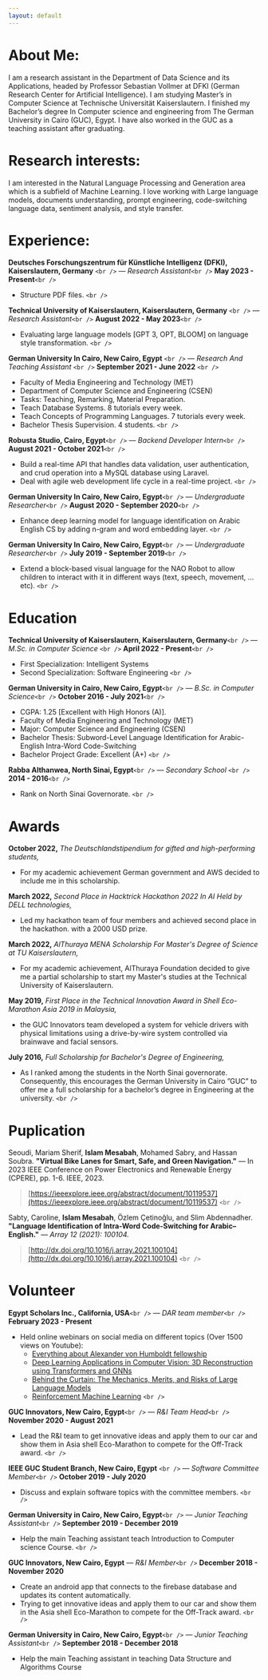```yaml
---
layout: default
---
```

# About Me:

I am a research assistant in the Department of Data Science and its Applications, headed by Professor Sebastian Vollmer at DFKI (German Research Center for Artificial Intelligence). I am studying Master’s in Computer Science at Technische Universität Kaiserslautern. I finished my Bachelor’s degree In Computer science and engineering from The German University in Cairo (GUC), Egypt. I have also worked in the GUC as a teaching assistant after graduating.

# Research interests:

I am interested in the Natural Language Processing and Generation area which is a subfield of Machine Learning. I love working with Large language models, documents understanding, prompt engineering, code-switching language data, sentiment analysis, and style transfer.

# Experience:

**Deutsches Forschungszentrum für Künstliche Intelligenz (DFKI), Kaiserslautern, Germany** `<br />`
— _Research Assistant_`<br />`
**May 2023 - Present**`<br />`

* Structure PDF files.
  `<br />`

**Technical University of Kaiserslautern, Kaiserslautern, Germany**  `<br />`
— _Research Assistant_`<br />`
**August 2022 - May 2023**`<br />`

* Evaluating large language models [GPT 3, OPT, BLOOM] on language style transformation.
  `<br />`

**German University In Cairo, New Cairo, Egypt** `<br />`
— _Research And Teaching Assistant_ `<br />`
**September 2021 - June 2022** `<br />`

* Faculty of Media Engineering and Technology (MET)
* Department of Computer Science and Engineering (CSEN)
* Tasks: Teaching, Remarking, Material Preparation.
* Teach Database Systems. 8 tutorials every week.
* Teach Concepts of Programming Languages. 7 tutorials every week.
* Bachelor Thesis  Supervision. 4 students.
  `<br />`

**Robusta Studio, Cairo, Egypt**`<br />`
— _Backend Developer Intern_`<br />`
**August 2021 - October 2021**`<br />`

* Build a real-time API that handles data validation, user authentication, and crud operation into a MySQL database using Laravel.
* Deal with agile web development life cycle in a real-time project.
  `<br />`

**German University In Cairo, New Cairo, Egypt**`<br />`
— _Undergraduate Researcher_`<br />`
**August 2020 - September 2020**`<br />`

* Enhance deep learning model for language identification on Arabic English CS by adding n-gram and word embedding layer.
  `<br />`

**German University In Cairo, New Cairo, Egypt**`<br />`
— _Undergraduate Researcher_`<br />`
**July 2019 - September 2019**`<br />`

* Extend a block-based visual language for the NAO Robot to allow children to interact with it in different ways (text, speech, movement, ... etc).
  `<br />`

# Education

**Technical University of Kaiserslautern, Kaiserslautern, Germany**`<br />`
— _M.Sc. in Computer Science_ `<br />`
**April 2022 - Present**`<br />`

* First Specialization:  Intelligent Systems
* Second Specialization:  Software Engineering
  `<br />`

**German University in Cairo, New Cairo, Egypt**`<br />`
— _B.Sc. in Computer Science_`<br />`
**October 2016 - July 2021**`<br />`

* CGPA: 1.25 [Excellent with High Honors (A)].
* Faculty of Media Engineering and Technology (MET)
* Major: Computer Science and Engineering (CSEN)
* Bachelor Thesis: Subword-Level Language Identification for Arabic-English Intra-Word Code-Switching
* Bachelor Project Grade: Excellent (A+)
  `<br />`

**Rabba Althanwea, North Sinai, Egypt**`<br />`
— _Secondary School_ `<br />`
**2014 -  2016**`<br />`

* Rank on North Sinai Governorate.
  `<br />`

# Awards

**October 2022,** _The Deutschlandstipendium for gifted and high-performing students,_

* For my academic achievement German government and AWS decided to include me in this scholarship.

**March 2022,** _Second Place in Hacktrick Hackathon 2022 In AI Held by DELL technologies,_

* Led my hackathon team of four members and achieved second place in the hackathon. with a 2000 USD prize.

**March 2022,** _AlThuraya MENA Scholarship For Master's Degree of Science at TU Kaiserslautern,_

* For my academic achievement, AlThuraya Foundation decided to give me a partial scholarship to start my Master's studies at the Technical University of Kaiserslautern.

**May 2019,** _First Place in the Technical Innovation Award in Shell Eco-Marathon Asia 2019 in Malaysia,_

* the GUC Innovators team developed a system for vehicle drivers with physical limitations using a drive-by-wire system controlled via brainwave and facial sensors.

**July 2016,** _Full Scholarship for Bachelor's Degree of Engineering,_

* As I ranked among the students in the North Sinai governorate.  Consequently, this encourages the German University in Cairo ”GUC” to offer me a full scholarship for a bachelor’s degree in Engineering at the university.
  `<br />`

# Puplication

Seoudi, Mariam Sherif, **Islam Mesabah**, Mohamed Sabry, and Hassan Soubra. **"Virtual Bike Lanes for Smart, Safe, and Green Navigation."** — In 2023 IEEE Conference on Power Electronics and Renewable Energy (CPERE), pp. 1-6. IEEE, 2023.

> [https://ieeexplore.ieee.org/abstract/document/10119537](https://ieeexplore.ieee.org/abstract/document/10119537)
> `<br />`

Sabty, Caroline, **Islam Mesabah**, Özlem Çetinoğlu, and Slim Abdennadher. **"Language Identification of Intra-Word Code-Switching for Arabic–English."** — _Array 12 (2021): 100104._

> [http://dx.doi.org/10.1016/j.array.2021.100104](http://dx.doi.org/10.1016/j.array.2021.100104)
> `<br />`

# Volunteer

**Egypt Scholars Inc., California, USA**`<br />`
— _DAR team member_`<br />`
**February 2023 - Present**

* Held online webinars on social media on different topics (Over 1500 views on Youtube):
  * [Everything about Alexander von Humboldt fellowship](https://www.youtube.com/watch?v=5j1v_0T5fZg&t)
  * [Deep Learning Applications in Computer Vision: 3D Reconstruction using Transformers and GNNs](https://www.youtube.com/watch?v=jbkLTLBMgiA)
  * [Behind the Curtain: The Mechanics, Merits, and Risks of Large Language Models](https://www.youtube.com/watch?v=_aFo82OJwJs)
  * [Reinforcement Machine Learning](https://www.youtube.com/watch?v=K8PCrerbkLc)
    `<br />`

**GUC Innovators, New Cairo, Egypt**`<br />`
— _R&I Team Head_`<br />`
**November 2020 - August 2021**

* Lead the R&I team to get innovative ideas and apply them to our car and show them in Asia shell Eco-Marathon to compete for the Off-Track award.
  `<br />`

**IEEE GUC Student Branch, New Cairo, Egypt** `<br />`
— _Software Committee Member_`<br />`
**October 2019 - July 2020**

* Discuss and explain software topics with the committee members.
  `<br />`

**German University in Cairo, New Cairo, Egypt**`<br />`
— _Junior Teaching Assistant_`<br />`
**September 2019 - December 2019**

* Help the main Teaching assistant teach Introduction to Computer science Course.
  `<br />`

**GUC Innovators, New Cairo, Egypt**
— _R&I Member_`<br />`
**December 2018 - November 2020**

* Create an android app that connects to the firebase database and updates its content automatically.
* Trying to get innovative ideas and apply them to our car and show them in the Asia shell Eco-Marathon to compete for the Off-Track award.
  `<br />`

**German University in Cairo, New Cairo, Egypt**`<br />`
— _Junior Teaching Assistant_`<br />`
**September 2018 - December 2018**

* Help the main Teaching assistant in teaching Data Structure and Algorithms Course
